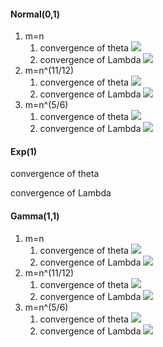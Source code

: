 #### Normal(0,1)
1. m=n
	1. convergence of theta ![](Pasted%20image%2020250730130415.png)
	2. convergence of Lambda ![](Pasted%20image%2020250730123329.png)
2. m=n^(11/12)
	1. convergence of theta ![](Pasted%20image%2020250730201341.png)
	2. convergence of Lambda ![](Pasted%20image%2020250730201353.png)
3. m=n^(5/6)
	1. convergence of theta ![](Pasted%20image%2020250730172703.png)
	2. convergence of Lambda ![](Pasted%20image%2020250730172719.png)
#### Exp(1)
convergence of theta

convergence of Lambda

#### Gamma(1,1)
1. m=n
	1. convergence of theta ![](Pasted%20image%2020250731102631.png)
	2. convergence of Lambda ![](Pasted%20image%2020250731102619.png)
2. m=n^(11/12)
	1. convergence of theta ![](Pasted%20image%2020250731030132.png)
	2. convergence of Lambda ![](Pasted%20image%2020250730222426.png)
3. m=n^(5/6)
	1. convergence of theta ![](Pasted%20image%2020250731115543.png)
	2. convergence of Lambda ![](Pasted%20image%2020250731014419.png)
